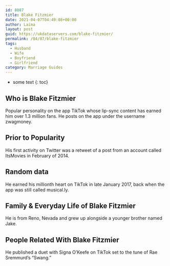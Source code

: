 ```yaml
---
id: 8087
title: Blake Fitzmier
date: 2021-04-07T04:49:08+00:00
author: Laima
layout: post
guid: https://ukdataservers.com/blake-fitzmier/
permalink: /04/07/blake-fitzmier
tags:
  - Husband
  - Wife
  - Boyfriend
  - Girlfriend
category: Marriage Guides
---
```


* some text
{: toc}


## Who is Blake Fitzmier
                  
                  
                  
Popular personality on the app TikTok whose lip-sync content has earned him over 1.3 million fans. He posts on the app under the username zwagmoney. 
                  
              
            
              
            
                
                
                
## Prior to Popularity
                  
                  
                  
His first activity on Twitter was a retweet of a post from an account called ItsMovies in February of 2014. 
                  
              
            
              
            
                
                
                
## Random data
                  
                  
                  
He earned his millionth heart on TikTok in late January 2017, back when the app was still called musical.ly. 
                  
              
            
              
            
                
                
                
## Family & Everyday Life of Blake Fitzmier
                  
                  
                  
He is from Reno, Nevada and grew up alongside a younger brother named Jake. 
                  
              
            
              
            
                
                
                
## People Related With Blake Fitzmier
                  
                  
                  
He published a duet with Signa O&#8217;Keefe on TikTok set to the tune of Rae Sremmurd&#8217;s &#8220;Swang.&#8221; 
                  
              
            
              
            
                
              
            
              
              
            
            
              
            
          
          
          